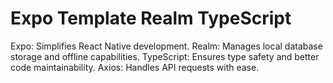 # Expo Template Realm TypeScript
Expo: Simplifies React Native development.
Realm: Manages local database storage and offline capabilities.
TypeScript: Ensures type safety and better code maintainability.
Axios: Handles API requests with ease.


